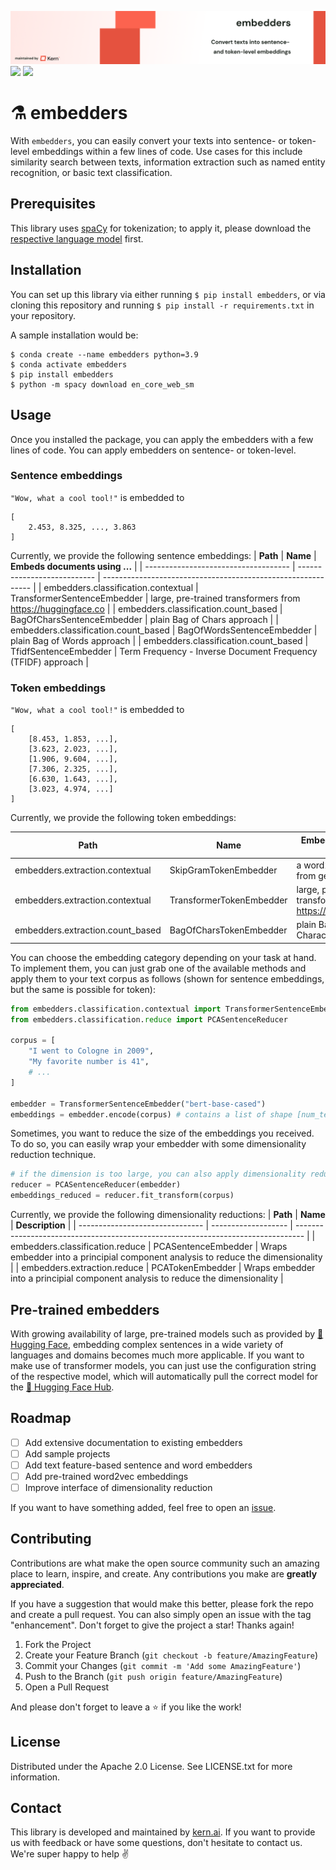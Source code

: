 ![embedders](banner.png)
<img src="https://img.shields.io/badge/version-0.0.5-red" />
<img src="https://img.shields.io/badge/pip-0.0.5-red" />

# ⚗️ embedders
With `embedders`, you can easily convert your texts into sentence- or token-level embeddings within a few lines of code. Use cases for this include similarity search between texts, information extraction such as named entity recognition, or basic text classification.

## Prerequisites
This library uses [spaCy](https://github.com/explosion/spaCy) for tokenization; to apply it, please download the [respective language model](https://spacy.io/models) first.

## Installation
You can set up this library via either running `$ pip install embedders`, or via cloning this repository and running `$ pip install -r requirements.txt` in your repository.

A sample installation would be:

```
$ conda create --name embedders python=3.9
$ conda activate embedders
$ pip install embedders
$ python -m spacy download en_core_web_sm
```

## Usage
Once you installed the package, you can apply the embedders with a few lines of code. You can apply embedders on sentence- or token-level.

### Sentence embeddings
`"Wow, what a cool tool!"` is embedded to 
```
[
    2.453, 8.325, ..., 3.863
]
```

Currently, we provide the following sentence embeddings:
| **Path**                             | **Name**                    | **Embeds documents using ...**                               |
| ------------------------------------ | --------------------------- | ------------------------------------------------------------ |
| embedders.classification.contextual  | TransformerSentenceEmbedder | large, pre-trained transformers from https://huggingface.co  |
| embedders.classification.count_based | BagOfCharsSentenceEmbedder  | plain Bag of Chars approach                                  |
| embedders.classification.count_based | BagOfWordsSentenceEmbedder  | plain Bag of Words approach                                  |
| embedders.classification.count_based | TfidfSentenceEmbedder       | Term Frequency - Inverse Document Frequency (TFIDF) approach |

### Token embeddings
`"Wow, what a cool tool!"` is embedded to
```
[
    [8.453, 1.853, ...],
    [3.623, 2.023, ...],
    [1.906, 9.604, ...],
    [7.306, 2.325, ...],
    [6.630, 1.643, ...],
    [3.023, 4.974, ...]
]
```

Currently, we provide the following token embeddings:

| **Path**                         | **Name**                 | **Embeds documents using ...**                              |
| -------------------------------- | ------------------------ | ----------------------------------------------------------- |
| embedders.extraction.contextual  | SkipGramTokenEmbedder    | a word2vec approach from gensim                             |
| embedders.extraction.contextual  | TransformerTokenEmbedder | large, pre-trained transformers from https://huggingface.co |
| embedders.extraction.count_based | BagOfCharsTokenEmbedder  | plain Bag of Characters approach                            |

You can choose the embedding category depending on your task at hand. To implement them, you can just grab one of the available methods and apply them to your text corpus as follows (shown for sentence embeddings, but the same is possible for token):

```python
from embedders.classification.contextual import TransformerSentenceEmbedder
from embedders.classification.reduce import PCASentenceReducer

corpus = [
    "I went to Cologne in 2009",
    "My favorite number is 41",
    # ...
]

embedder = TransformerSentenceEmbedder("bert-base-cased")
embeddings = embedder.encode(corpus) # contains a list of shape [num_texts, embedding_dimension]
```

Sometimes, you want to reduce the size of the embeddings you received. To do so, you can easily wrap your embedder with some dimensionality reduction technique.

```python
# if the dimension is too large, you can also apply dimensionality reduction
reducer = PCASentenceReducer(embedder)
embeddings_reduced = reducer.fit_transform(corpus)
```

Currently, we provide the following dimensionality reductions:
| **Path**                        | **Name**            | **Description**                                                                  |
| ------------------------------- | ------------------- | -------------------------------------------------------------------------------- |
| embedders.classification.reduce | PCASentenceEmbedder | Wraps embedder into a principial component analysis to reduce the dimensionality |
| embedders.extraction.reduce     | PCATokenEmbedder    | Wraps embedder into a principial component analysis to reduce the dimensionality |

## Pre-trained embedders
With growing availability of large, pre-trained models such as provided by [🤗 Hugging Face](https://huggingface.co/), embedding complex sentences in a wide variety of languages and domains becomes much more applicable. If you want to make use of transformer models, you can just use the configuration string of the respective model, which will automatically pull the correct model for the [🤗 Hugging Face Hub](https://huggingface.co/models).

## Roadmap
- [ ] Add extensive documentation to existing embedders
- [ ] Add sample projects
- [ ] Add text feature-based sentence and word embedders
- [ ] Add pre-trained word2vec embeddings
- [ ] Improve interface of dimensionality reduction

If you want to have something added, feel free to open an [issue](https://github.com/code-kern-ai/embedders/issues).

## Contributing
Contributions are what make the open source community such an amazing place to learn, inspire, and create. Any contributions you make are **greatly appreciated**.

If you have a suggestion that would make this better, please fork the repo and create a pull request. You can also simply open an issue with the tag "enhancement".
Don't forget to give the project a star! Thanks again!

1. Fork the Project
2. Create your Feature Branch (`git checkout -b feature/AmazingFeature`)
3. Commit your Changes (`git commit -m 'Add some AmazingFeature'`)
4. Push to the Branch (`git push origin feature/AmazingFeature`)
5. Open a Pull Request

And please don't forget to leave a ⭐ if you like the work! 

## License
Distributed under the Apache 2.0 License. See LICENSE.txt for more information.

## Contact
This library is developed and maintained by [kern.ai](https://github.com/code-kern-ai). If you want to provide us with feedback or have some questions, don't hesitate to contact us. We're super happy to help ✌️
